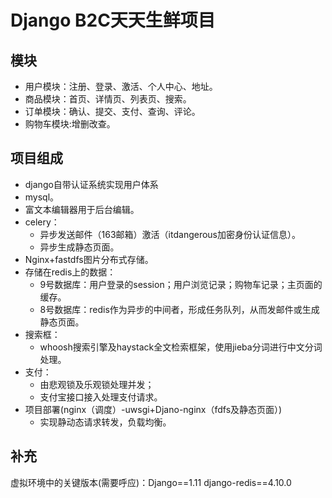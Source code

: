 
# Django B2C天天生鲜项目
## 模块
- 用户模块：注册、登录、激活、个人中心、地址。
- 商品模块：首页、详情页、列表页、搜索。
- 订单模块：确认、提交、支付、查询、评论。
- 购物车模块:增删改查。
## 项目组成
- django自带认证系统实现用户体系
- mysql。
- 富文本编辑器用于后台编辑。
- celery：
    - 异步发送邮件（163邮箱）激活（itdangerous加密身份认证信息）。
    - 异步生成静态页面。
- Nginx+fastdfs图片分布式存储。
- 存储在redis上的数据：
    - 9号数据库：用户登录的session；用户浏览记录；购物车记录；主页面的缓存。
    - 8号数据库：redis作为异步的中间者，形成任务队列，从而发邮件或生成静态页面。
- 搜索框：
    - whoosh搜索引擎及haystack全文检索框架，使用jieba分词进行中文分词处理。
- 支付：
    - 由悲观锁及乐观锁处理并发；
    - 支付宝接口接入处理支付请求。
- 项目部署(nginx（调度）-uwsgi+Djano-nginx（fdfs及静态页面）) 
    - 实现静动态请求转发，负载均衡。
## 补充
虚拟环境中的关键版本(需要呼应)：Django==1.11  django-redis==4.10.0
